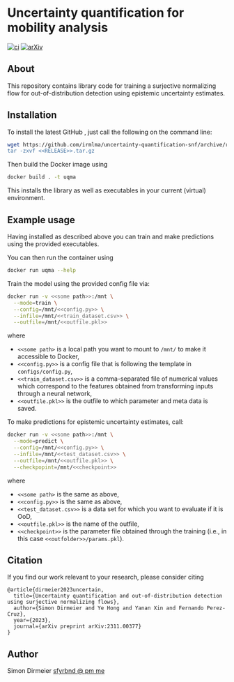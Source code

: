 # Uncertainty quantification for mobility analysis

[![ci](https://github.com/irmlma/uncertainty-quantification-snf/actions/workflows/ci.yaml/badge.svg)](https://github.com/irmlma/uncertainty-quantification-snf/actions/workflows/ci.yaml)
[![arXiv](https://img.shields.io/badge/arXiv-2311.00377-b31b1b.svg)](https://arxiv.org/abs/2311.00377)

## About

This repository contains library code for training a surjective normalizing flow for out-of-distribution detection using epistemic uncertainty estimates.

## Installation

To install the latest GitHub <TAG>, just call the following on the
command line:

```bash
wget https://github.com/irmlma/uncertainty-quantification-snf/archive/refs/tags/<<RELEASE>>.tar.gz
tar -zxvf <<RELEASE>>.tar.gz
```

Then build the Docker image using

```bash
docker build . -t uqma
```

This installs the library as well as executables in your current (virtual) environment.

## Example usage

Having installed as described above you can train and make predictions using the provided executables.

You can then run the container using

```bash
docker run uqma --help
```

Train the model using the provided config file via:
```bash
docker run -v <<some path>>:/mnt \
  --mode=train \
  --config=/mnt/<<config.py>> \
  --infile=/mnt/<<train_dataset.csv>> \
  --outfile=/mnt/<<outfile.pkl>>
```

where
- `<<some path>` is a local path you want to mount to `/mnt/` to make it accessible to Docker,
- `<<config.py>>` is a config file that is following the template in `configs/config.py`,
- `<<train_dataset.csv>>` is a comma-separated file of numerical values which correspond to the features obtained from transforming inputs through a neural network,
- `<<outfile.pkl>>` is the outfile to which parameter and meta data is saved.

To make predictions for epistemic uncertainty estimates, call:
```bash
docker run -v <<some path>>:/mnt \
  --mode=predict \
  --config=/mnt/<<config.py>> \
  --infile=/mnt/<<test_dataset.csv>> \
  --outfile=/mnt/<<outfile.pkl>> \
  --checkpopint=/mnt/<<checkpoint>>
```

where
- `<<some path>` is the same as above,
- `<<config.py>>` is the same as above,
- `<<test_dataset.csv>>` is a data set for which you want to evaluate if it is OoD,
- `<<outfile.pkl>>` is the name of the outfile,
- `<<checkpoint>>` is the parameter file obtained through the training (i.e., in this case `<<outfolder>>/params.pkl`).

## Citation

If you find our work relevant to your research, please consider citing

```
@article{dirmeier2023uncertain,
  title={Uncertainty quantification and out-of-distribution detection using surjective normalizing flows},
  author={Simon Dirmeier and Ye Hong and Yanan Xin and Fernando Perez-Cruz},
  year={2023},
  journal={arXiv preprint arXiv:2311.00377}
}
```

## Author

Simon Dirmeier <a href="mailto:sfyrbnd @ pm me">sfyrbnd @ pm me</a>
